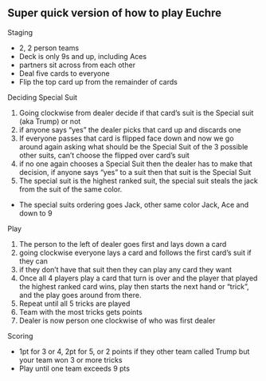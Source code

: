 ## Super quick version of how to play Euchre ##

Staging



*   2, 2 person teams
*   Deck is only 9s and up, including Aces
*   partners sit across from each other
*   Deal five cards to everyone
*   Flip the top card up from the remainder of cards

Deciding Special Suit



1. Going clockwise from dealer decide if that card’s suit is the Special suit (aka Trump) or not
2. if anyone says “yes” the dealer picks that card up and discards one
3. If everyone passes that card is flipped face down and now we go around again asking what should be the Special Suit of the 3 possible other suits, can’t choose the flipped over card’s suit
4. if no one again chooses a Special Suit then the dealer has to make that decision, if anyone says “yes” to a suit then that suit is the Special Suit
5. The special suit is the highest ranked suit, the special suit steals the jack from the suit of the same color. 
*   The special suits ordering goes Jack, other same color Jack, Ace and down to 9 

Play



1. The person to the left of dealer goes first and lays down a card
2. going clockwise everyone lays a card and follows the first card’s suit if they can
3. if they don’t have that suit then they can play any card they want
4. Once all 4 players play a card that turn is over and the player that played the highest ranked card wins, play then starts the next hand or “trick”, and the play goes around from there. 
5. Repeat until all 5 tricks are played
6. Team with the most tricks gets points
7. Dealer is now person one clockwise of who was first dealer

Scoring



*   1pt for 3 or 4, 2pt for 5, or 2 points if they other team called Trump but your team won 3 or more tricks
*   Play until one team exceeds 9 pts